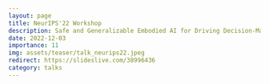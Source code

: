 ```yaml
---
layout: page
title: NeurIPS'22 Workshop
description: Safe and Generalizable Embodied AI for Driving Decision-Making
date: 2022-12-03
importance: 11
img: assets/teaser/talk_neurips22.jpeg
redirect: https://slideslive.com/38996436
category: talks
---
```


